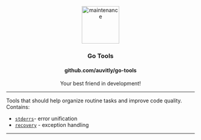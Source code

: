 <div align="center">
  <img width="100" height="100" src="https://img.icons8.com/clouds/200/maintenance.png" alt="maintenance"/>
  <h3 align="center">Go Tools</h3>
  <h4 align="center">github.com/auvitly/go-tools</h4>
  <p align="center">Your best friend in development!</p>
</div>

---

Tools that should help organize routine tasks and improve code quality. Contains:
* [`stderrs`](stderrs/README.md)- error unification
* [`recovery`](recovery/README.md) - exception handling

--- 

